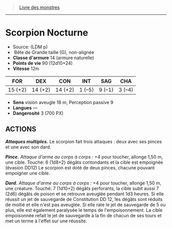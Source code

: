 ﻿> [Livre des monstres](tome_of_beasts.md)

---

# Scorpion Nocturne

- Source: (LDM p)
-  Bête de Grande taille (G), non-alignée
- **Classe d'armure** 14 (armure naturelle)
- **Points de vie** 90 (12d10+24)
- **Vitesse** 12m

|FOR|DEX|CON|INT|SAG|CHA|
|---|---|---|---|---|---|
|15 (+2)|14 (+2)|14 (+2)|1 (–5)|9 (–1)|3 (–4)|

- **Sens** vision aveugle 18 m, Perception passive 9
- **Langues** —
- **Dangerosité** 3 (700 PX)

## ACTIONS

**_Attaques multiples._** Le scorpion fait trois attaques : deux avec ses pinces et une avec son dard.

**_Pince._** _Attaque d'arme au corps à corps :_ +4 pour toucher, allonge 1,50 m, une cible. Touché: 6 (1d8+2) dégâts contondants et la cible est empoignée (évasion DD12) Le scorpion est doté de deux pinces, chacune pouvant empoigner une cible.

**_Dard._** _Attaque d'arme au corps à corps :_ +4 pour toucher, allonge 1,50 m, une créature. Touché: 7 (1d10+2) dégâts perforants, la cible subit aussi 7 (2d6) dégâts de poison et se retrouve aveuglée pendant 1d3 heures. Si elle réussit un jet de sauvegarde de Constitution DD 12, les dégâts sont réduits de moitié et elle n'est pas aveuglée. Si elle rate le jet de sauvegarde de 5 ou plus, elle est également paralysée le temps de l'empoisonnement. La cible empoisonnée refait le jet de sauvegarde à la fin de chacun de ses tours et met un terme à l'effet sur une réussite.


